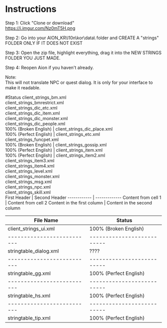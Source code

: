 # Instructions

Step 1: Click "Clone or download"  
https://i.imgur.com/Nz0mT5H.png  

Step 2: Go into your AION_KR\l10n\kor\data\ folder and CREATE A "strings" FOLDER ONLY IF IT DOES NOT EXIST  

Step 3: Open the zip file, highlight everything, drag it into the NEW STRINGS FOLDER YOU JUST MADE.  

Step 4: Reopen Aion if you haven't already.  

Note:  
This will not translate NPC or quest dialog.  It is only for your interface to make it readable.  

#Status
client_strings_bm.xml  
client_strings_bmrestrict.xml  
client_strings_dic_etc.xml  
client_strings_dic_item.xml  
client_strings_dic_monster.xml  
client_strings_dic_people.xml  
100% (Broken English) | client_strings_dic_place.xml  
100% (Perfect English) | client_strings_etc.xml  
client_strings_funcpet.xml  
100% (Broken English)  | client_strings_gossip.xml  
100% (Perfect English) | client_strings_item.xml  
100% (Perfect English) | client_strings_item2.xml  
client_strings_item3.xml  
client_strings_item4.xml  
client_strings_level.xml  
client_strings_monster.xml  
client_strings_msg.xml  
client_strings_npc.xml  
client_strings_skill.xml  
First Header | Second Header
------------ | -------------
Content from cell 1 | Content from cell 2
Content in the first column | Content in the second column

File Name | Status
-------------------------- | --------------------------  
client_strings_ui.xml | 100% (Broken English)  
-------------------------- | --------------------------  
stringtable_dialog.xml | ????  
-------------------------- | --------------------------  
stringtable_gg.xml | 100% (Perfect English)  
-------------------------- | --------------------------  
stringtable_hs.xml | 100% (Perfect English)  
-------------------------- | --------------------------  
stringtable_tip.xml | 100% (Perfect English)  
